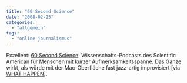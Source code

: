 ```yaml
---
title: "60 Second Science"
date: "2008-02-25"
categories: 
  - "allgemein"
tags: 
  - "online-journalismus"
---
```


Exzellent: [60 Second Science](http://www.60secondscience.com/tag/themonitor "60 Second Science"): Wissenschafts-Podcasts des Scientific American für Menschen mit kurzer Aufmerksamkeitsspanne. Das Ganze wirkt, als würde mit der Mac-Oberfläche fast jazz-artig improvisiert \[via [WHAT HAPPEN](http://log.c3o.org/post/1245847/The-Monitor-is-a-video-blog-by "The Monitor is a video blog by Scientific American magazine...")\].
